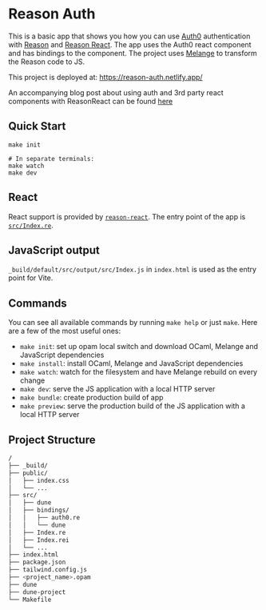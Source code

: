 # Reason Auth

This is a basic app that shows you how you can use [Auth0](https://auth0.com/) authentication with [Reason](https://reasonml.github.io/en) and [Reason React](https://reasonml.github.io/reason-react/en). The app uses the Auth0 react component and has bindings to the component. The project uses [Melange](https://melange.re/v1.0.0/) to transform the Reason code to JS.

This project is deployed at: https://reason-auth.netlify.app/

An accompanying blog post about using auth and 3rd party react components with ReasonReact can be found [here](https://dev.to/psb/reasonreact-auth0-and-3rd-party-react-components-31kp)

## Quick Start

```shell
make init

# In separate terminals:
make watch
make dev
```

## React

React support is provided by [`reason-react`](https://github.com/reasonml/reason-react/). The entry point of the app is [`src/Index.re`](src/Index.re).

## JavaScript output

`_build/default/src/output/src/Index.js` in `index.html` is used as the entry point for Vite.

## Commands

You can see all available commands by running `make help` or just `make`. Here
are a few of the most useful ones:

- `make init`: set up opam local switch and download OCaml, Melange and
  JavaScript dependencies
- `make install`: install OCaml, Melange and JavaScript dependencies
- `make watch`: watch for the filesystem and have Melange rebuild on every
  change
- `make dev`: serve the JS application with a local HTTP server
- `make bundle`: create production build of app
- `make preview`: serve the production build of the JS application with a local HTTP server

## Project Structure

```sh
/
├── _build/
├── public/
│   ├── index.css
│   └── ...
├── src/
│   ├── dune
│   ├── bindings/
│   │   ├── auth0.re
│   │   └── dune
│   ├── Index.re
│   ├── Index.rei
│   └── ...
├── index.html
├── package.json
├── tailwind.config.js
├── <project_name>.opam
├── dune
├── dune-project
└── Makefile
```
